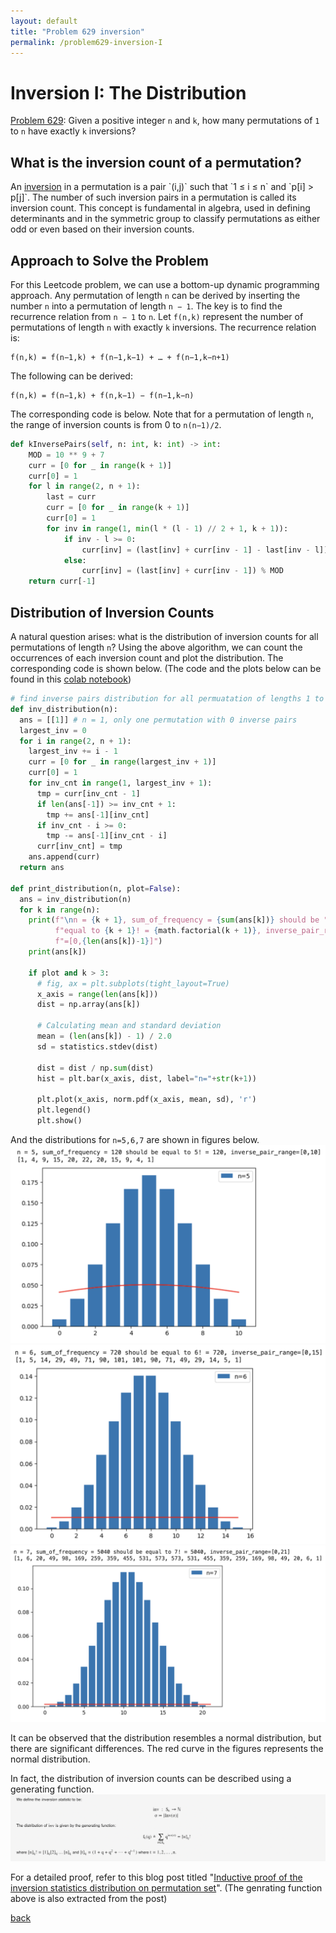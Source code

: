 ```yaml
---
layout: default
title: "Problem 629 inversion"
permalink: /problem629-inversion-I
---
```


# Inversion I: The Distribution

[Problem 629](https://leetcode.com/problems/k-inverse-pairs-array/): Given a positive integer `n` and `k`, how many permutations of `1` to `n` have exactly `k` inversions?

## What is the inversion count of a permutation?
An [inversion](https://en.wikipedia.org/wiki/Inversion_(discrete_mathematics)) in a permutation is a pair `(i,j)` such that `1 ≤ i ≤ n` and `p[i] > p[j]`. The number of such inversion pairs in a permutation is called its inversion count. This concept is fundamental in algebra, used in defining determinants and in the symmetric group to classify permutations as either odd or even based on their inversion counts.

## Approach to Solve the Problem
For this Leetcode problem, we can use a bottom-up dynamic programming approach. Any permutation of length `n` can be derived by inserting the number `n` into a permutation of length `n − 1`. The key is to find the recurrence relation from `n − 1` to `n`. Let `f(n,k)` represent the number of permutations of length `n` with exactly `k` inversions. The recurrence relation is:
```
f(n,k) = f(n−1,k) + f(n−1,k−1) + … + f(n−1,k−n+1)
```

The following can be derived:
```
f(n,k) = f(n−1,k) + f(n,k−1) − f(n−1,k−n)
```

The corresponding code is below. Note that for a permutation of length `n`, the range of inversion counts is from 0 to `n(n−1)/2`.
```python
def kInversePairs(self, n: int, k: int) -> int:
    MOD = 10 ** 9 + 7
    curr = [0 for _ in range(k + 1)]
    curr[0] = 1
    for l in range(2, n + 1):
        last = curr
        curr = [0 for _ in range(k + 1)]
        curr[0] = 1
        for inv in range(1, min(l * (l - 1) // 2 + 1, k + 1)):
            if inv - l >= 0:
                curr[inv] = (last[inv] + curr[inv - 1] - last[inv - l]) % MOD
            else:
                curr[inv] = (last[inv] + curr[inv - 1]) % MOD
    return curr[-1]
```

## Distribution of Inversion Counts
A natural question arises: what is the distribution of inversion counts for all permutations of length `n`? Using the above algorithm, we can count the occurrences of each inversion count and plot the distribution. The corresponding code is shown below. (The code and the plots below can be found in this [colab notebook](https://colab.research.google.com/drive/1TOAh7lO_uWzYaE9ErsC4xVnTe9qiNnlB#scrollTo=AkG1Q8HD5X1n)) 
```python
# find inverse pairs distribution for all permuatation of lengths 1 to n
def inv_distribution(n):
  ans = [[1]] # n = 1, only one permutation with 0 inverse pairs
  largest_inv = 0
  for i in range(2, n + 1):
    largest_inv += i - 1
    curr = [0 for _ in range(largest_inv + 1)]
    curr[0] = 1
    for inv_cnt in range(1, largest_inv + 1):
      tmp = curr[inv_cnt - 1]
      if len(ans[-1]) >= inv_cnt + 1:
        tmp += ans[-1][inv_cnt]
      if inv_cnt - i >= 0:
        tmp -= ans[-1][inv_cnt - i]
      curr[inv_cnt] = tmp
    ans.append(curr)
  return ans

def print_distribution(n, plot=False):
  ans = inv_distribution(n)
  for k in range(n):
    print(f"\nn = {k + 1}, sum_of_frequency = {sum(ans[k])} should be " \
          f"equal to {k + 1}! = {math.factorial(k + 1)}, inverse_pair_range" \
          f"=[0,{len(ans[k])-1}]")
    print(ans[k])

    if plot and k > 3:
      # fig, ax = plt.subplots(tight_layout=True)
      x_axis = range(len(ans[k]))
      dist = np.array(ans[k])

      # Calculating mean and standard deviation
      mean = (len(ans[k]) - 1) / 2.0
      sd = statistics.stdev(dist)

      dist = dist / np.sum(dist)
      hist = plt.bar(x_axis, dist, label="n="+str(k+1))

      plt.plot(x_axis, norm.pdf(x_axis, mean, sd), 'r')
      plt.legend()
      plt.show()
```

And the distributions for `n=5,6,7` are shown in figures below.
![Alt text](assets/images/problem_629_inversion_n=5.png)
![Alt text](assets/images/problem_629_inversion_n=6.png)
![Alt text](assets/images/problem_629_inversion_n=7.png)

It can be observed that the distribution resembles a normal distribution, but there are significant differences. The red curve in the figures represents the normal distribution.

In fact, the distribution of inversion counts can be described using a generating function.
![Alt text](assets/images/problem_629_generating_function.png)

For a detailed proof, refer to this blog post titled "[Inductive proof of the inversion statistics distribution on permutation set](https://www.tvhoang.com/articles/2021/03/inversion-stat-distribution-proof)". (The genrating function above is also extracted from the post)

[back](/math-and-algo)
